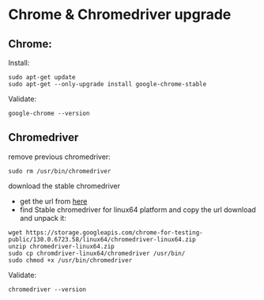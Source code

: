 # Chrome & Chromedriver upgrade

## Chrome:
Install:
```
sudo apt-get update
sudo apt-get --only-upgrade install google-chrome-stable
```
Validate:
```
google-chrome --version
```

## Chromedriver
remove previous chromedriver:
```
sudo rm /usr/bin/chromedriver
```
download the stable chromedriver
- get the url from [here](https://googlechromelabs.github.io/chrome-for-testing/#stable)
- find Stable chromedriver for linux64 platform and copy the url
  download and unpack it:
```
wget https://storage.googleapis.com/chrome-for-testing-public/130.0.6723.58/linux64/chromedriver-linux64.zip
unzip chromedriver-linux64.zip
sudo cp chromdriver-linux64/chromedriver /usr/bin/
sudo chmod +x /usr/bin/chromedriver
```
Validate:
```
chromedriver --version
```